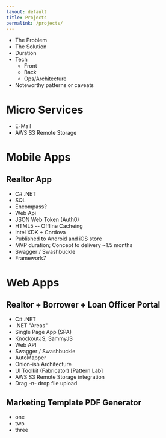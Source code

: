```yaml
---
layout: default
title: Projects
permalink: /projects/
---
```


- The Problem
- The Solution
- Duration
- Tech
	- Front
	- Back
	- Ops/Architecture
- Noteworthy patterns or caveats


# Micro Services

- E-Mail
- AWS S3 Remote Storage

# Mobile Apps

## Realtor App

- C# .NET
- SQL
- Encompass?
- Web Api
- JSON Web Token (Auth0)
- HTML5 -- Offline Cacheing
- Intel XDK + Cordova
- Published to Android and iOS store
- MVP duration; Concept to delivery ~1.5 months
- Swagger / Swashbuckle
- Framework7

# Web Apps

## Realtor + Borrower + Loan Officer Portal

- C# .NET
- .NET "Areas"
- Single Page App (SPA)
- KnockoutJS, SammyJS
- Web API
- Swagger / Swashbuckle
- AutoMapper
- Onion-ish Architecture
- UI Toolkit (Fabricator) [Pattern Lab]
- AWS S3 Remote Storage integration
- Drag -n- drop file upload

## Marketing Template PDF Generator

- one
- two
- three